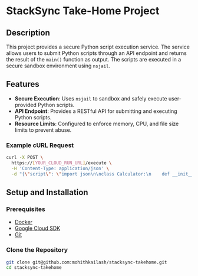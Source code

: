 # StackSync Take-Home Project

## Description

This project provides a secure Python script execution service. The service allows users to submit Python scripts through an API endpoint and returns the result of the `main()` function as output. The scripts are executed in a secure sandbox environment using `nsjail`.

## Features

- **Secure Execution**: Uses `nsjail` to sandbox and safely execute user-provided Python scripts.
- **API Endpoint**: Provides a RESTful API for submitting and executing Python scripts.
- **Resource Limits**: Configured to enforce memory, CPU, and file size limits to prevent abuse.


### Example cURL Request

```bash
curl -X POST \
  https://[YOUR_CLOUD_RUN_URL]/execute \
  -H 'Content-Type: application/json' \
  -d "{\"script\": \"import json\n\nclass Calculator:\n    def __init__(self, a, b):\n        self.a = a\n        self.b = b\n\n    def add(self):\n        return self.a + self.b\n\n    def subtract(self):\n        return self.a - his.b\n\n    def multiply(self):\n        return self.a * self.b\n\n    def divide(self):\n        try:\n            return self.a / self.b\n        except ZeroDivisionError:\n            return 'Error: Division by zero'\n\ndef main():\n    calc = Calculator(10, 5)\n    result = {\n        'addition': calc.add(),\n        'subtraction': calc.subtract(),\n        'multiplication': calc.multiply(),\n        'division': calc.divide()\n    }\n    return result\n\nif __name__ == '__main__':\n    print(json.dumps(main()))\"}"

```
## Setup and Installation

### Prerequisites

- [Docker](https://docs.docker.com/get-docker/)
- [Google Cloud SDK](https://cloud.google.com/sdk/docs/install)
- [Git](https://git-scm.com/)

### Clone the Repository

```bash
git clone git@github.com:mohithkailash/stacksync-takehome.git
cd stacksync-takehome
```
